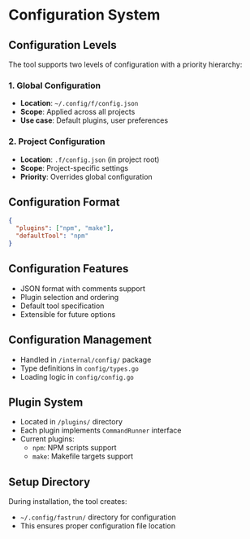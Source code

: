 # Configuration System

## Configuration Levels
The tool supports two levels of configuration with a priority hierarchy:

### 1. Global Configuration
- **Location**: `~/.config/f/config.json`
- **Scope**: Applied across all projects
- **Use case**: Default plugins, user preferences

### 2. Project Configuration  
- **Location**: `.f/config.json` (in project root)
- **Scope**: Project-specific settings
- **Priority**: Overrides global configuration

## Configuration Format
```json
{
  "plugins": ["npm", "make"],
  "defaultTool": "npm"
}
```

## Configuration Features
- JSON format with comments support
- Plugin selection and ordering
- Default tool specification
- Extensible for future options

## Configuration Management
- Handled in `/internal/config/` package
- Type definitions in `config/types.go`
- Loading logic in `config/config.go`

## Plugin System
- Located in `/plugins/` directory
- Each plugin implements `CommandRunner` interface
- Current plugins:
  - `npm`: NPM scripts support
  - `make`: Makefile targets support

## Setup Directory
During installation, the tool creates:
- `~/.config/fastrun/` directory for configuration
- This ensures proper configuration file location